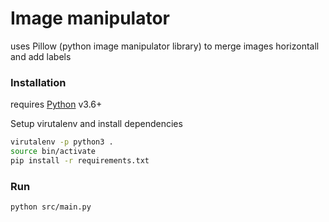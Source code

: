 # Image manipulator
uses Pillow (python image manipulator library) to merge images horizontall and add labels


### Installation

requires [Python](https://www.python.org/downloads/) v3.6+

Setup virutalenv and install dependencies

```sh
virutalenv -p python3 .
source bin/activate
pip install -r requirements.txt
```
### Run

```sh
python src/main.py
```

